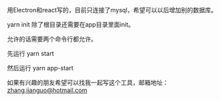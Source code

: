 用Electron和react写的，目前只连接了mysql，希望可以以后增加别的数据库。

yarn init 除了根目录还需要在app目录里面init。

允许的话需要两个命令行都允许。

先运行 yarn start

然后运行 yarn app-start

如果有兴趣的朋友希望可以找我一起写这个工具，邮箱地址：zhang.jianguo@hotmail.com